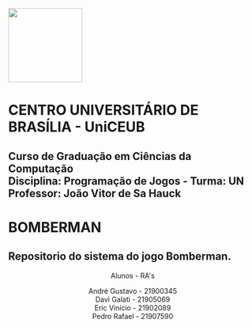 <div align="left">
<img src="https://user-images.githubusercontent.com/58218137/130082979-2df16255-3144-4a6e-94d2-9f84fdbfafec.png" width="150px"/>
</div>
<h1>CENTRO UNIVERSITÁRIO DE BRASÍLIA - UniCEUB<br></h1>
<h2>Curso de Graduação em Ciências da Computação<br>
Disciplina: Programação de Jogos - Turma: UN<br>
Professor: João Vitor de Sa Hauck<br></h2>


<h1>BOMBERMAN</h1>
 
 <h2>Repositorio do sistema do jogo Bomberman.</h2>
<center>
 Alunos           - RA's<br>
 
 André Gustavo    - 21900345<br>
 Davi Galati      - 21905069<br>
 Eric Vinício     - 21902089<br>
 Pedro Rafael     - 21907590</center>

